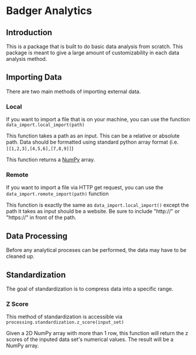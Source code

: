 # Badger Analytics

## Introduction

This is a package that is built to do basic data analysis from scratch. This package is meant to give a large amount of customizability in each data analysis method.

## Importing Data

There are two main methods of importing external data.

### Local

If you want to import a file that is on your machine, you can use the function `data_import.local_import(path)`

This function takes a path as an input. This can be a relative or absolute path. Data should be formatted using standard python array format (i.e. `[[1,2,3],[4,5,6],[7,8,9]]`)

This function returns a [NumPy](https://NumPy.org/ "NumPy home page") array.

### Remote

If you want to import a file via HTTP get request, you can use the `data_import.remote_import(path)` function

This function is exactly the same as `data_import.local_import()` except the path it takes as input should be a website. Be sure to include "http://" or "https://" in front of the path.

## Data Processing

Before any analytical proceses can be performed, the data may have to be cleaned up.

## Standardization

The goal of standardization is to compress data into a specific range.

### Z Score

This method of standardization is accessible via `processing.standardization.z_score(input_set)`

Given a 2D NumPy array with more than 1 row, this function will return the z scores of the inputed data set's numerical values. The result will be a NumPy array.

